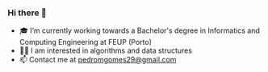 ### Hi there 👋

- 🎓 I’m currently working towards a Bachelor's degree in Informatics and Computing Engineering at FEUP (Porto)
- 👨‍💻 I am interested in algorithms and data structures
- 📫 Contact me at pedromgomes29@gmail.com
